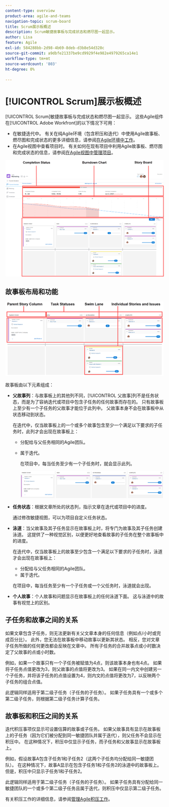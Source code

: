 ```yaml
---
content-type: overview
product-area: agile-and-teams
navigation-topic: scrum-board
title: Scrum展示板概述
description: Scrum敏捷故事板与完成状态和燃尽图一起显示。
author: Lisa
feature: Agile
exl-id: 584288bb-2d98-4b69-8deb-d3b8e54d328c
source-git-commit: a9dbfe21337be9cd9929f4e982e4979265ca14e1
workflow-type: tm+mt
source-wordcount: '803'
ht-degree: 0%

---
```


# [!UICONTROL Scrum]展示板概述

<!-- Audited: 5/2025 -->

[!UICONTROL Scrum]敏捷故事板与完成状态和燃尽图一起显示。 这些Agile组件在[!UICONTROL Adobe Workfront]的以下情况下可用：

* 在敏捷迭代中。 有关在纯Agile环境（包含积压和迭代）中使用Agile故事板、燃尽图和完成状态的更多详细信息，请参阅[在Agile环境中工作](../../../agile/work-in-an-agile-environment/work-in-an-agile-environment.md)。
* 在Agile视图中查看项目时。 有关如何在现有项目中利用Agile故事板、燃尽图和完成状态的信息，请参阅[在Agile视图中管理项目](../../../manage-work/projects/manage-projects/manage-projects-in-agile-view.md)。

![Agile迭代](assets/agile-iteration-with-callouts.png)

## 故事板布局和功能

![敏捷故事板](assets/agile-storyboard-callouts.png)

故事板由以下元素组成：

* **父故事列**：与故事板上的其他列不同，[!UICONTROL 父故事]列不是任务状态，而是为了容纳迭代或项目中包含子任务的任何故事而存在的。 只有故事板上至少有一个子任务的父故事才能位于此列中。 父故事本身不会在故事板中从状态移动到状态。

  在迭代中，仅当故事板上的一个或多个故事包含至少一个满足以下要求的子任务时，此列才会出现在故事板上：

   * 分配给与父任务相同的Agile团队。
   * 属于迭代。

     在项目中，每当任务至少有一个子任务时，就会显示此列。

     ![父故事列](assets/agile-parentstory-swimlane.png)

* **任务状态**：根据文章所处的状态列，指示文章在迭代或项目中的进度。

  通过修改敏捷视图，可以为项目自定义任务状态。

* **泳道**：当父故事及其子任务显示在故事板上时，将专门为故事及其子任务创建泳道。 这提供了一种视觉区别，以便更好地查看故事的子任务在整个故事板中的进度。

  在迭代中，仅当故事板上的故事至少包含一个满足以下要求的子任务时，泳道才会出现在故事板上：

   * 分配给与父任务相同的Agile团队。
   * 属于迭代。

  在项目中，每当任务至少有一个子任务或一个父任务时，泳道就会出现。

* **个人故事**：个人故事和问题显示在故事板上的任何泳道下面。 这与泳道中的故事有视觉上的区别。

## 子任务和故事之间的关系

如果文章包含子任务，则无法更新有关父文章本身的任何信息（例如点/小时或完成百分比）。 此外，您无法在故事板中移动故事以更新其状态。 相反，您对文章子任务所做的任何更改都会反映在文章中。 所有子任务的合并故事点或小时数决定了父故事的点或小时数。

例如，如果一个故事只有一个子任务被赋值为4点，则该故事本身也有4点。 如果将子任务点值更改为3，则父故事的点值将更改为3。 如果在同一内文中创建另一个子任务，并将该子任务的点值设置为4，则内文的点值将更改为7，以反映两个子任务的组合点值。

此逻辑同样适用于第二级子任务（子任务的子任务）。 如果子任务具有一个或多个第二级子任务，则根据第二级子任务计算子任务。

## 故事板和积压之间的关系

迭代积压事项仅显示可设置估算的故事或子任务。 如果父故事具有显示在故事板上的子任务（因为它们被分配到同一敏捷团队并属于迭代），则父任务不会显示在积压中。 在这种情况下，积压中仅显示子任务，而子任务和父故事显示在故事板上。

例如，假设故事A包含子任务1和子任务2（这两个子任务均分配给同一敏捷团队）。 在这种情况下，故事A显示在包含子任务1和子任务2的泳道中的故事板上。 但是，积压中只显示子任务1和子任务2。

此逻辑同样适用于第二级子任务（子任务的子任务）。 如果子任务具有分配给同一敏捷团队的一个或多个第二级子任务且属于迭代，则积压中仅显示第二级子任务。

有关积压工作的详细信息，请参阅[管理Agile积压工作](../../../agile/work-in-an-agile-environment/manage-the-agile-backlog.md)。
